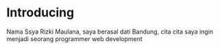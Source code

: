 # Introducing
Nama Ssya Rizki Maulana, saya berasal dati Bandung, cita cita saya ingin menjadi seorang programmer web development 
